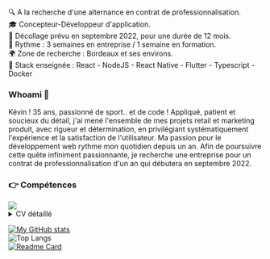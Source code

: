🔍 A la recherche d'une alternance en contrat de professionnalisation.<br>
🎓 Concepteur-Développeur d'application.<br>
🚀 Décollage prévu en septembre 2022, pour une durée de 12 mois.<br>
🔄 Rythme : 3 semaines en entreprise / 1 semaine en formation.<br>
🌍 Zone de recherche : Bordeaux et ses environs.<br>
🔧 Stack enseignée : React - NodeJS - React Native - Flutter - Typescript - Docker<br>

### Whoami 👨

Kévin ! 
35 ans, passionné de sport.. et de code !
Appliqué, patient et soucieux du détail, j'ai mené l'ensemble de mes projets retail et marketing produit, avec rigueur et détermination, en privilégiant systématiquement l'expérience et la satisfaction de l'utilisateur. 
Ma passion pour le développement web rythme mon quotidien depuis un an. 
Afin de poursuivre cette quête infiniment passionnante, je recherche une entreprise pour un contrat de professionnalisation d'un an qui débutera en septembre 2022.

### 👉 Compétences
<img src="{[BadgeURLHere](https://img.shields.io/badge/GIT-E44C30?style=for-the-badge&logo=git&logoColor=white)}" />

<details>
    <summary>
        CV détaillé<br>
    </summary>
    Hello
</details>

[![My GitHub stats](https://github-readme-stats.vercel.app/api?username=klanso18&show_icons=true&theme=algolia)](https://github.com/klanso18/github-readme-stats)<br>
![Top Langs](https://github-readme-stats.vercel.app/api/top-langs/?username=klanso18&layout=compact&theme=algolia&hide_langs_below=8)<br>
[![Readme Card](https://github-readme-stats.vercel.app/api/pin/?username=WildCodeSchool&repo=2022-03-php-remotefr-p2-serial-series)](https://github.com/WildCodeSchool/2022-03-php-remotefr-p2-serial-series)
